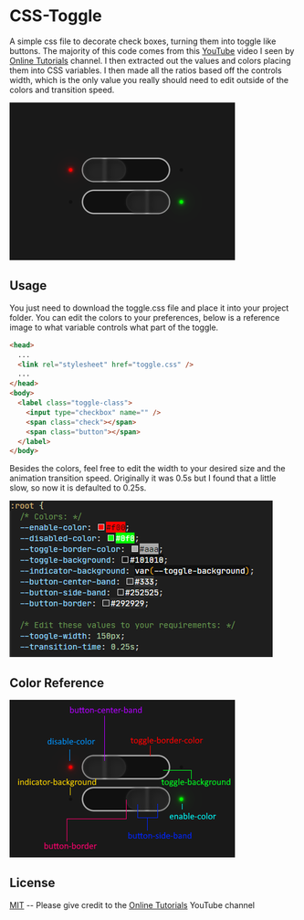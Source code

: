 # CSS-Toggle

A simple css file to decorate check boxes, turning them into toggle like buttons. The majority of this code comes from this [YouTube](https://www.youtube.com/watch?v=bq1SpzD8X2s) video I seen by [Online Tutorials](https://www.youtube.com/channel/UCbwXnUipZsLfUckBPsC7Jog) channel. I then extracted out the values and colors placing them into CSS variables. I then made all the ratios based off the controls width, which is the only value you really should need to edit outside of the colors and transition speed.

![Toggle image](Toggle.png)

## Usage

You just need to download the toggle.css file and place it into your project folder. You can edit the colors to your preferences, below is a reference image to what variable controls what part of the toggle.

```html
<head>
  ...
  <link rel="stylesheet" href="toggle.css" />
  ...
</head>
<body>
  <label class="toggle-class">
    <input type="checkbox" name="" />
    <span class="check"></span>
    <span class="button"></span>
  </label>
</body>
```

Besides the colors, feel free to edit the width to your desired size and the animation transition speed. Originally it was 0.5s but I found that a little slow, so now it is defaulted to 0.25s.

![Variables you can edit](Edit-CSS.png)

## Color Reference

![Toggle color reference image](Toggle-Color-Reference.png)

## License

[MIT](https://choosealicense.com/licenses/mit/) -- Please give credit to the [Online Tutorials](https://www.youtube.com/channel/UCbwXnUipZsLfUckBPsC7Jog) YouTube channel
